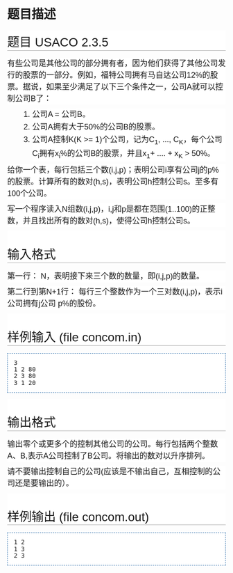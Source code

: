 # 题目描述


<h2 style="background-image:none;background-attachment:initial;background-origin:initial;background-clip:initial;background-color:#FFFFFF;font-weight:normal;margin-top:0px;margin-right:0px;margin-bottom:0.6em;margin-left:0px;overflow-x:hidden;overflow-y:hidden;padding-top:0.5em;padding-bottom:0.17em;border-bottom-width:1px;border-bottom-style:solid;border-bottom-color:#AAAAAA;font-size:28px;font-family:sans-serif;line-height:27px;white-space:normal;">
	<span class="mw-headline" id=".E9.A2.98.E7.9B.AE">题目 USACO 2.3.5</span> 
</h2>
<p style="margin-top:0.4em;margin-bottom:0.5em;line-height:27px;font-family:sans-serif;font-size:18px;white-space:normal;background-color:#FFFFFF;">
	有些公司是其他公司的部分拥有者，因为他们获得了其他公司发行的股票的一部分。例如，福特公司拥有马自达公司12%的股票。据说，如果至少满足了以下三个条件之一，公司A就可以控制公司B了：
</p>
<ol style="line-height:27px;margin-top:0.3em;margin-right:0px;margin-bottom:0px;margin-left:3.2em;padding-top:0px;padding-right:0px;padding-bottom:0px;padding-left:0px;list-style-image:none;font-family:sans-serif;font-size:18px;white-space:normal;background-color:#FFFFFF;">
	<li style="margin-bottom:0.1em;">
		公司A = 公司B。
	</li>
	<li style="margin-bottom:0.1em;">
		公司A拥有大于50%的公司B的股票。
	</li>
	<li style="margin-bottom:0.1em;">
		公司A控制K(K &gt;= 1)个公司，记为C<sub>1</sub>, ..., C<sub>K</sub>，每个公司C<sub>i</sub>拥有x<sub>i</sub>%的公司B的股票，并且x<sub>1</sub>+ .... + x<sub>K</sub> &gt; 50%。
	</li>
</ol>
<p style="margin-top:0.4em;margin-bottom:0.5em;line-height:27px;font-family:sans-serif;font-size:18px;white-space:normal;background-color:#FFFFFF;">
	给你一个表，每行包括三个数(i,j,p)；表明公司i享有公司j的p%的股票。计算所有的数对(h,s)，表明公司h控制公司s。至多有100个公司。
</p>
<p style="margin-top:0.4em;margin-bottom:0.5em;line-height:27px;font-family:sans-serif;font-size:18px;white-space:normal;background-color:#FFFFFF;">
	写一个程序读入N组数(i,j,p)，i,j和p是都在范围(1..100)的正整数，并且找出所有的数对(h,s)，使得公司h控制公司s。
</p>
<h2 style="background-image:none;background-attachment:initial;background-origin:initial;background-clip:initial;background-color:#FFFFFF;font-weight:normal;margin-top:0px;margin-right:0px;margin-bottom:0.6em;margin-left:0px;overflow-x:hidden;overflow-y:hidden;padding-top:0.5em;padding-bottom:0.17em;border-bottom-width:1px;border-bottom-style:solid;border-bottom-color:#AAAAAA;font-size:28px;font-family:sans-serif;line-height:27px;white-space:normal;">
	<span class="mw-headline" id=".E8.BE.93.E5.85.A5.E6.A0.BC.E5.BC.8F"><br/>
输入格式</span> 
</h2>
<p style="margin-top:0.4em;margin-bottom:0.5em;line-height:27px;font-family:sans-serif;font-size:18px;white-space:normal;background-color:#FFFFFF;">
	第一行： N，表明接下来三个数的数量，即(i,j,p)的数量。
</p>
<p style="margin-top:0.4em;margin-bottom:0.5em;line-height:27px;font-family:sans-serif;font-size:18px;white-space:normal;background-color:#FFFFFF;">
	第二行到第N+1行： 每行三个整数作为一个三对数(i,j,p)，表示i公司拥有j公司 p%的股份。
</p>
<h2 style="background-image:none;background-attachment:initial;background-origin:initial;background-clip:initial;background-color:#FFFFFF;font-weight:normal;margin-top:0px;margin-right:0px;margin-bottom:0.6em;margin-left:0px;overflow-x:hidden;overflow-y:hidden;padding-top:0.5em;padding-bottom:0.17em;border-bottom-width:1px;border-bottom-style:solid;border-bottom-color:#AAAAAA;font-size:28px;font-family:sans-serif;line-height:27px;white-space:normal;">
	<span class="mw-headline" id=".E6.A0.B7.E4.BE.8B.E8.BE.93.E5.85.A5_.28file_concom.in.29"><br/>
样例输入 (file concom.in)</span> 
</h2>
<pre style="padding-top:1em;padding-right:1em;padding-bottom:1em;padding-left:1em;border-top-width:1px;border-right-width:1px;border-bottom-width:1px;border-left-width:1px;border-top-style:dashed;border-right-style:dashed;border-bottom-style:dashed;border-left-style:dashed;border-top-color:#2F6FAB;border-right-color:#2F6FAB;border-bottom-color:#2F6FAB;border-left-color:#2F6FAB;border-image:initial;background-color:#FFFFFF;line-height:1.1em;">3
1 2 80
2 3 80
3 1 20
</pre>
<h2 style="background-image:none;background-attachment:initial;background-origin:initial;background-clip:initial;background-color:#FFFFFF;font-weight:normal;margin-top:0px;margin-right:0px;margin-bottom:0.6em;margin-left:0px;overflow-x:hidden;overflow-y:hidden;padding-top:0.5em;padding-bottom:0.17em;border-bottom-width:1px;border-bottom-style:solid;border-bottom-color:#AAAAAA;font-size:28px;font-family:sans-serif;line-height:27px;white-space:normal;">
	<span class="mw-headline" id=".E8.BE.93.E5.87.BA.E6.A0.BC.E5.BC.8F"><br/>
输出格式</span> 
</h2>
<p style="margin-top:0.4em;margin-bottom:0.5em;line-height:27px;font-family:sans-serif;font-size:18px;white-space:normal;background-color:#FFFFFF;">
	输出零个或更多个的控制其他公司的公司。每行包括两个整数A、B,表示A公司控制了B公司。将输出的数对以升序排列。
</p>
<p style="margin-top:0.4em;margin-bottom:0.5em;line-height:27px;font-family:sans-serif;font-size:18px;white-space:normal;background-color:#FFFFFF;">
	请不要输出控制自己的公司(应该是不输出自己，互相控制的公司还是要输出的）。
</p>
<h2 style="background-image:none;background-attachment:initial;background-origin:initial;background-clip:initial;background-color:#FFFFFF;font-weight:normal;margin-top:0px;margin-right:0px;margin-bottom:0.6em;margin-left:0px;overflow-x:hidden;overflow-y:hidden;padding-top:0.5em;padding-bottom:0.17em;border-bottom-width:1px;border-bottom-style:solid;border-bottom-color:#AAAAAA;font-size:28px;font-family:sans-serif;line-height:27px;white-space:normal;">
	<span class="mw-headline" id=".E6.A0.B7.E4.BE.8B.E8.BE.93.E5.87.BA_.28file_concom.out.29"><br/>
样例输出 (file concom.out)</span> 
</h2>
<pre style="padding-top:1em;padding-right:1em;padding-bottom:1em;padding-left:1em;border-top-width:1px;border-right-width:1px;border-bottom-width:1px;border-left-width:1px;border-top-style:dashed;border-right-style:dashed;border-bottom-style:dashed;border-left-style:dashed;border-top-color:#2F6FAB;border-right-color:#2F6FAB;border-bottom-color:#2F6FAB;border-left-color:#2F6FAB;border-image:initial;background-color:#FFFFFF;line-height:1.1em;">1 2
1 3
2 3</pre>
